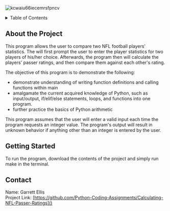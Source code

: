 ![kcwaiu66iecemrsfpncv](https://github.com/Python-Coding-Assignments/Calculating-NFL-Passer-Ratings/assets/154717520/087c71df-e964-4b46-a1d8-e88b0f917f3a)

<details>
<summary>Table of Contents</summary>
<ol>
  <li>
    <a href='#about-the-project'>About the Project</a>
  </li>
  <li>
    <a href='#getting-started'>Getting Started</a>
  </li>
  <li>
    <a href='#Contact'>Contact</a>
  </li>  
</ol>
</details>

## About the Project
This program allows the user to compare two NFL football players' statistics.  The will first prompt the user to enter the player statistics for two players of his/her choice.  Afterwards, the program then will calculate the players' passer ratings, and then compare them against each other's rating.

The objective of this program is to demonstrate the following: 
* demonstrate understanding of writing function definitions and calling functions within main
* amalgamate the current acquired knowledge of Python, such as input/output, if/elif/else statements, loops, and functions into one program.
* further practice the basics of Python arithmetic

This program assumes that the user will enter a valid input each time the program requests an integer value.  The program's output will result in unknown behavior if anything other than an integer is entered by the user.  

## Getting Started
To run the program, download the contents of the project and simply run make in the terminal.

## Contact
Name: Garrett Ellis\
Project Link: [https://github.com/Python-Coding-Assignments/Calculating-NFL-Passer-Ratings]()
